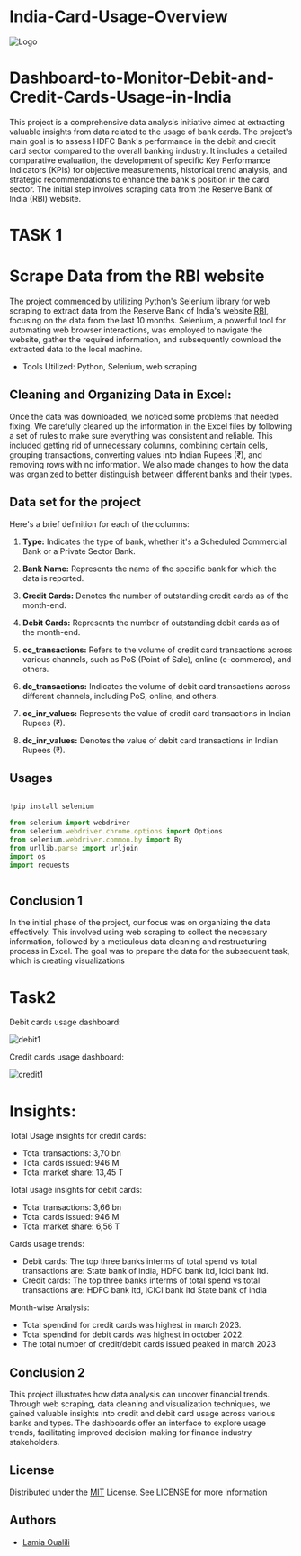 # India-Card-Usage-Overview


![Logo](https://media.licdn.com/dms/image/D5612AQFfKS70Lv09HA/article-cover_image-shrink_720_1280/0/1679919905983?e=2147483647&v=beta&t=5AchgDacsdbdOIobrR0JWKfHjoQb9JPfsjoc13rKynA)


# Dashboard-to-Monitor-Debit-and-Credit-Cards-Usage-in-India

This project is a comprehensive data analysis initiative aimed at extracting valuable insights from data related to the usage of bank cards.
The project's main goal is to assess HDFC Bank's performance in the debit and credit card sector compared to the overall banking industry. It includes a detailed comparative evaluation, the development of specific Key Performance Indicators (KPIs) for objective measurements, historical trend analysis, and strategic recommendations to enhance the bank's position in the card sector. The initial step involves scraping data from the Reserve Bank of India (RBI) website.

# TASK 1 
# Scrape Data from the RBI website

  The project commenced by utilizing Python's Selenium library for web scraping to extract data from the Reserve Bank of India's website [RBI](https://www.rbi.org.in/Scripts/ATMView.aspx), focusing on the data from the last 10 months. Selenium, a powerful tool for automating web browser interactions, was employed to navigate the website, gather the required information, and subsequently download the extracted data to the local machine.
- Tools Utilized: Python, Selenium, web scraping
## Cleaning and Organizing Data in Excel:

Once the data was downloaded, we noticed some problems that needed fixing. We carefully cleaned up the information in the Excel files by following a set of rules to make sure everything was consistent and reliable. This included getting rid of unnecessary columns, combining certain cells, grouping transactions, converting values into Indian Rupees (₹), and removing rows with no information. We also made changes to how the data was organized to better distinguish between different banks and their types.



## Data set for the project 

Here's a brief definition for each of the columns:

1. **Type:** Indicates the type of bank, whether it's a Scheduled Commercial Bank or a Private Sector Bank.

2. **Bank Name:** Represents the name of the specific bank for which the data is reported.

3. **Credit Cards:** Denotes the number of outstanding credit cards as of the month-end.

4. **Debit Cards:** Represents the number of outstanding debit cards as of the month-end.

5. **cc_transactions:** Refers to the volume of credit card transactions across various channels, such as PoS (Point of Sale), online (e-commerce), and others.

6. **dc_transactions:** Indicates the volume of debit card transactions across different channels, including PoS, online, and others.

7. **cc_inr_values:** Represents the value of credit card transactions in Indian Rupees (₹).

8. **dc_inr_values:** Denotes the value of debit card transactions in Indian Rupees (₹).

## Usages

```javascript

!pip install selenium

from selenium import webdriver
from selenium.webdriver.chrome.options import Options
from selenium.webdriver.common.by import By
from urllib.parse import urljoin
import os
import requests



```


## Conclusion 1 

In the initial phase of the project, our focus was on organizing the data effectively. This involved using web scraping to collect the necessary information, followed by a meticulous data cleaning and restructuring process in Excel. The goal was to prepare the data for the subsequent task, which is creating visualizations



# Task2 
Debit cards usage dashboard:

![debit1](https://github.com/user-attachments/assets/2b28d323-3e1f-4f32-9eb2-746697c5bead)

Credit cards usage dashboard:

![credit1](https://github.com/user-attachments/assets/f8fd2e5d-4448-4dde-a281-c2450b59439c)

# Insights:
Total Usage insights for credit cards:

- Total transactions: 3,70 bn
- Total cards issued: 946 M
- Total market share: 13,45 T

Total usage insights for debit cards:

- Total transactions: 3,66 bn
- Total cards issued: 946 M
- Total market share: 6,56 T

Cards usage trends:

- Debit cards: The top three banks interms of total spend vs total transactions are: State bank of india, HDFC bank ltd, Icici bank ltd. 
- Credit cards: The top three banks interms of total spend vs total transactions are: HDFC bank ltd, ICICI bank ltd State bank of india

Month-wise Analysis:
- Total spendind for credit cards was highest in march 2023.
- Total spendind for debit cards was highest in october 2022.
- The total number of credit/debit cards issued peaked in march 2023

## Conclusion 2
This project illustrates how data analysis can uncover financial trends. Through web scraping, data cleaning and visualization techniques, we gained valuable insights into credit and debit card usage across various banks and types. The dashboards offer an interface to explore usage trends, facilitating improved decision-making for finance industry stakeholders.

## License

Distributed under the [MIT](https://choosealicense.com/licenses/mit/) License. See LICENSE for more information 


## Authors

- [Lamia Oualili](https://github.com/lamiaoua)


